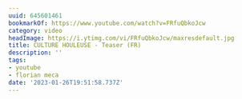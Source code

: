 ```yaml
---
uuid: 645601461
bookmarkOf: https://www.youtube.com/watch?v=FRfuQbkoJcw
category: video
headImage: https://i.ytimg.com/vi/FRfuQbkoJcw/maxresdefault.jpg
title: CULTURE HOULEUSE - Teaser (FR)
description: ''
tags:
- youtube
- florian meca
date: '2023-01-26T19:51:58.737Z'
---
```




